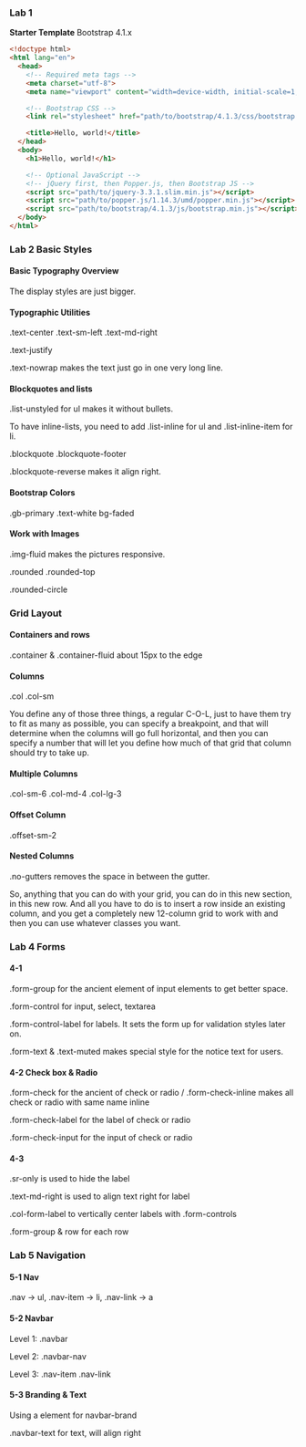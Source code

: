 

### Lab 1

**Starter Template** Bootstrap 4.1.x

```html
<!doctype html>
<html lang="en">
  <head>
    <!-- Required meta tags -->
    <meta charset="utf-8">
    <meta name="viewport" content="width=device-width, initial-scale=1, shrink-to-fit=no">

    <!-- Bootstrap CSS -->
    <link rel="stylesheet" href="path/to/bootstrap/4.1.3/css/bootstrap.min.css">

    <title>Hello, world!</title>
  </head>
  <body>
    <h1>Hello, world!</h1>

    <!-- Optional JavaScript -->
    <!-- jQuery first, then Popper.js, then Bootstrap JS -->
    <script src="path/to/jquery-3.3.1.slim.min.js"></script>
    <script src="path/to/popper.js/1.14.3/umd/popper.min.js"></script>
    <script src="path/to/bootstrap/4.1.3/js/bootstrap.min.js"></script>
  </body>
</html>
```



### Lab 2 Basic Styles

#### Basic Typography Overview

The display styles are just bigger.

#### Typographic Utilities

.text-center .text-sm-left .text-md-right

.text-justify

.text-nowrap makes the text just go in one very long line.

#### Blockquotes and lists

.list-unstyled for ul makes it without bullets.

To have inline-lists, you need to add .list-inline for ul and .list-inline-item for li.

.blockquote .blockquote-footer

.blockquote-reverse makes it align right.

#### Bootstrap Colors

.gb-primary .text-white bg-faded

#### Work with Images

.img-fluid makes the pictures responsive.

.rounded .rounded-top

.rounded-circle



### Grid Layout

#### Containers and rows

.container & .container-fluid about 15px to the edge

#### Columns

.col .col-sm

You define any of those three things, a regular C-O-L, just to have them try to fit as many as possible, you can specify a breakpoint, and that will determine when the columns will go full horizontal, and then you can specify a number that will let you define how much of that grid that column should try to take up.

#### Multiple Columns

.col-sm-6 .col-md-4 .col-lg-3

####  Offset Column

.offset-sm-2

#### Nested Columns

.no-gutters removes the space in between the gutter.

So, anything that you can do with your grid, you can do in this new section, in this new row. And all you have to do is to insert a row inside an existing column, and you get a completely new 12-column grid to work with and then you can use whatever classes you want.



### Lab 4 Forms

#### 4-1

.form-group for the ancient element of input elements to get better space.

.form-control for input, select, textarea

.form-control-label for labels. It sets the form up for validation styles later on.

.form-text & .text-muted makes special style for the notice text for users.



#### 4-2 Check box & Radio

.form-check for the ancient of check or radio / .form-check-inline makes all check or radio with same name inline

.form-check-label for the label of check or radio

.form-check-input for the input of check or radio



#### 4-3

.sr-only is used to hide the label

.text-md-right is used to align text right for label

.col-form-label to vertically center labels with .form-controls

.form-group & row for each row



### Lab 5 Navigation

#### 5-1 Nav

.nav -> ul, .nav-item -> li, .nav-link -> a



#### 5-2 Navbar

Level 1: .navbar

Level 2: .navbar-nav

Level 3: .nav-item .nav-link



#### 5-3 Branding & Text

Using a element for navbar-brand

.navbar-text for text, will align right